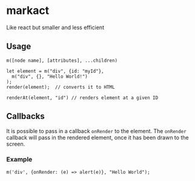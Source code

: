 # markact
Like react but smaller and less efficient

## Usage
```
m([node name], [attributes], ...children)
```

``` 
let element = m("div", {id: "myId"}, 
  m("div", {}, "Hello World!")
);
render(element);  // converts it to HTML

renderAt(element, "id") // renders element at a given ID
```

## Callbacks
It is possible to pass in a callback `onRender` to the element.  The `onRender` callback will pass in the rendered element, once it has been drawn to the screen.

### Example

```
m('div', {onRender: (e) => alert(e)}, "Hello World");
```
